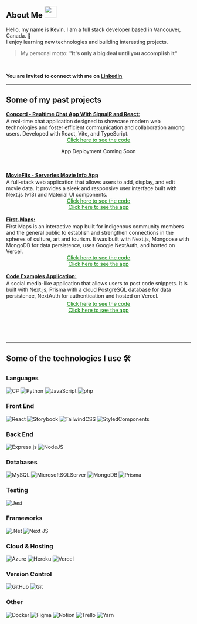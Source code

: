 
## About Me <img src = "https://media2.giphy.com/media/QssGEmpkyEOhBCb7e1/giphy.gif?cid=ecf05e47a0n3gi1bfqntqmob8g9aid1oyj2wr3ds3mg700bl&rid=giphy.gif" width = 32px>

Hello, my name is Kevin, I am a full stack developer based in Vancouver, Canada. 📍<br>
I enjoy learning new technologies and building interesting projects. <br>

> My personal motto: <b>"It's only a big deal until you accomplish it"</b>
<br>

<b>You are invited to connect with me on <a href="https://www.linkedin.com/in/kevincjhung/">LinkedIn</a></b>

---

## Some of my past projects

<b>
    <a href="https://github.com/kevincjhung/Concord_SignalR_Chat_App">
      Concord - Realtime Chat App With SignalR and React:
    </a>
</b>
<div style="margin-top: 2px; ">
 A real-time chat application designed to showcase modern web technologies and foster efficient communication and collaboration among users. Developed with React, Vite, and TypeScript.
</div>
<div align="center">
    <a href="https://github.com/kevincjhung/Concord_SignalR_Chat_App" style="color: green;">
        <ins>Click here to see the code</ins>
    </a><br>
    <p>App Deployment Coming Soon</p>
				<br>
  
</div><br>
<b>
    <a href="https://movieflix-discover-movies.vercel.app/">
        MovieFlix - Serverles Movie Info App
    </a>
</b>
<div style="margin-top: 2px; ">
  A full-stack web application that allows users to add, display, and edit movie data. It provides a sleek and responsive user interface built with Next.js (v13) and Material UI components.
</div>
<div align="center">
    <a href="https://github.com/kevincjhung/Serverless-Movie-Ratings-App" style="color: green;">
        <ins>Click here to see the code</ins>
    </a><br>
    <a href="https://movieflix-discover-movies.vercel.app/" style="color: green;">
        <ins>Click here to see the app</ins>
    </a>
</div><br>
<b>
    <a href="https://www.firstmaps.online/">
        First-Maps:
    </a>
</b>
<div style="margin-top: 2px; ">
  First Maps is an interactive map built for indigenous community members and the general public to establish and strengthen connections in the spheres of culture, art and tourism. It was built with Next.js, Mongoose with MongoDB for data persistence, uses Google NextAuth, and hosted on Vercel.
</div>
<div align="center">
    <a href="https://github.com/First-Maps/first-maps" style="color: green;">
        <ins>Click here to see the code</ins>
    </a><br>
    <a href="https://www.firstmaps.online/" style="color: green;">
        <ins>Click here to see the app</ins>
    </a>
</div><br>

<b>
    <a href="https://code-examples-app-kevincjhung.vercel.app/">
        Code Examples Application:
    </a>
</b>
<div style="margin-top: 2px; margin-bottom: 5px;">
 A social media-like application that allows users to post code snippets. It is built with Next.js, Prisma with a cloud PostgreSQL database for data persistence, NextAuth for authentication and hosted on Vercel.
</div>
<div style="" align="center">
    <a href="https://github.com/kevincjhung/Code_Snippets_App" style="color: green;">
        <ins>Click here to see the code</ins>
    </a><br>
    <a href="https://code-examples-app-kevincjhung.vercel.app/" style="color: green;">
        <ins>Click here to see the app</ins>
    </a>
</div><br>

<br><br>

---

## Some of the technologies I use 🛠️

### Languages

![C#](https://img.shields.io/badge/c%23-%23239120.svg?style=for-the-badge&logo=c-sharp&logoColor=white)  ![Python](https://img.shields.io/badge/python-3670A0?style=for-the-badge&logo=python&logoColor=ffdd54) ![JavaScript](https://img.shields.io/badge/javascript-%23323330.svg?style=for-the-badge&logo=javascript&logoColor=%23F7DF1E) ![php](https://img.shields.io/badge/php-3670A0?style=for-the-badge&logo=php&logoColor=white)

### Front End

![React](https://img.shields.io/badge/react-%2320232a.svg?style=for-the-badge&logo=react&logoColor=%2361DAFB)  ![Storybook](https://img.shields.io/badge/-Storybook-FF4785?style=for-the-badge&logo=storybook&logoColor=white)  ![TailwindCSS](https://img.shields.io/badge/tailwindcss-%2338B2AC.svg?style=for-the-badge&logo=tailwind-css&logoColor=white)  ![StyledComponents](https://img.shields.io/badge/Styled_components-FF4785?style=for-the-badge&logo=StyledComponents&logoColor=white)

### Back End

![Express.js](https://img.shields.io/badge/express.js-%23404d59.svg?style=for-the-badge&logo=express&logoColor=%2361DAFB)  ![NodeJS](https://img.shields.io/badge/node.js-6DA55F?style=for-the-badge&logo=node.js&logoColor=white)

### Databases

![MySQL](https://img.shields.io/badge/mysql-%2300f.svg?style=for-the-badge&logo=mysql&logoColor=white) ![MicrosoftSQLServer](https://img.shields.io/badge/Microsoft%20SQL%20Sever-CC2927?style=for-the-badge&logo=microsoft%20sql%20server&logoColor=white)  ![MongoDB](https://img.shields.io/badge/MongoDB-%234ea94b.svg?style=for-the-badge&logo=mongodb&logoColor=white)    ![Prisma](https://img.shields.io/badge/Prisma-3982CE?style=for-the-badge&logo=Prisma&logoColor=white)

### Testing

![Jest](https://img.shields.io/badge/-jest-%23C21325?style=for-the-badge&logo=jest&logoColor=white)

### Frameworks

![.Net](https://img.shields.io/badge/.NET-5C2D91?style=for-the-badge&logo=.net&logoColor=white)  ![Next JS](https://img.shields.io/badge/Next-black?style=for-the-badge&logo=next.js&logoColor=white)  

### Cloud & Hosting

![Azure](https://img.shields.io/badge/azure-%230072C6.svg?style=for-the-badge&logo=microsoftazure&logoColor=white)  ![Heroku](https://img.shields.io/badge/heroku-%23430098.svg?style=for-the-badge&logo=heroku&logoColor=white)  ![Vercel](https://img.shields.io/badge/vercel-%23000000.svg?style=for-the-badge&logo=vercel&logoColor=white)

### Version Control

![GitHub](https://img.shields.io/badge/github-%23121011.svg?style=for-the-badge&logo=github&logoColor=white)  ![Git](https://img.shields.io/badge/git-%23F05033.svg?style=for-the-badge&logo=git&logoColor=white)

### Other

![Docker](https://img.shields.io/badge/docker-%230db7ed.svg?style=for-the-badge&logo=docker&logoColor=white)  ![Figma](https://img.shields.io/badge/figma-%23F24E1E.svg?style=for-the-badge&logo=figma&logoColor=white)  ![Notion](https://img.shields.io/badge/Notion-%23000000.svg?style=for-the-badge&logo=notion&logoColor=white)  ![Trello](https://img.shields.io/badge/Trello-%23026AA7.svg?style=for-the-badge&logo=Trello&logoColor=white) ![Yarn](https://img.shields.io/badge/yarn-%232C8EBB.svg?style=for-the-badge&logo=yarn&logoColor=white)
